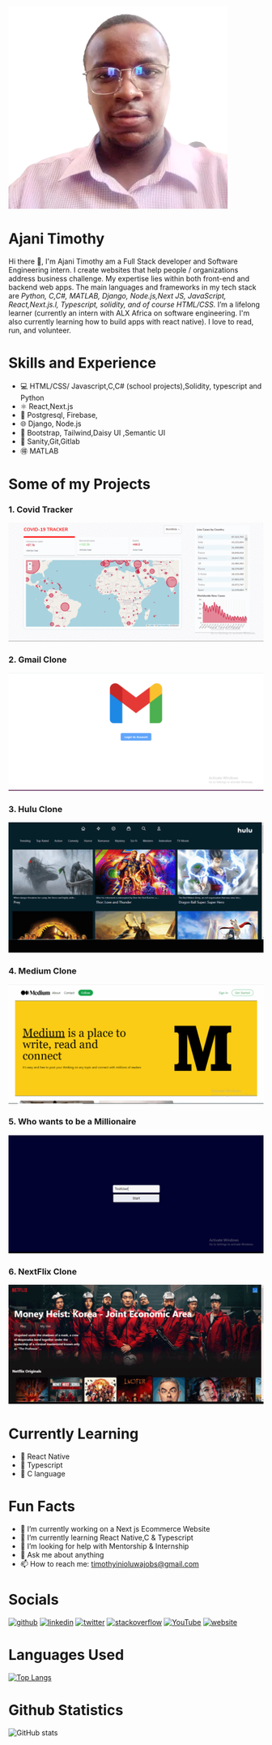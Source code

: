![I am a Full Stack developer and Software Engineering intern](https://github.com/Tim1119/Tim1119/blob/main/meeeee-removebg-preview.png) 
# Ajani Timothy
 Hi there 👋, I'm Ajani Timothy am a Full Stack developer and Software Engineering intern. I create websites that help people / organizations address business challenge. My expertise lies within both front-end and backend web apps.
The main languages and frameworks in my tech stack are *Python, C,C#, MATLAB, Django, Node.js,Next JS, JavaScript, React,Next.js.l, Typescript, solidity, and of course HTML/CSS.*
I’m a lifelong learner (currently an intern with ALX Africa on software engineering. I'm also currently learning how to build apps with react native).
I love to read, run, and volunteer.

# Skills and Experience
* :computer: HTML/CSS/ Javascript,C,C# (school projects),Solidity, typescript and Python
* ⚛ React,Next.js
* :snake: Postgresql, Firebase, 
* :globe_with_meridians: Django, Node.js
* :blossom: Bootstrap, Tailwind,Daisy UI ,Semantic UI
* :cherry_blossom: Sanity,Git,Gitlab
* :ideograph_advantage: MATLAB

# Some of my Projects
### 1. Covid Tracker
![](https://github.com/Tim1119/Tim1119/blob/main/covid.gif) 

### 2. Gmail Clone
![](https://github.com/Tim1119/Tim1119/blob/main/gmail-gif.gif)

### 3. Hulu Clone
![](https://github.com/Tim1119/Tim1119/blob/main/hulu-gif.gif)

### 4. Medium Clone
![](https://github.com/Tim1119/Tim1119/blob/main/medium-gif.gif)

### 5. Who wants to be a Millionaire 
![](https://github.com/Tim1119/Tim1119/blob/main/millionaire-gif.gif)

### 6. NextFlix Clone
![](https://github.com/Tim1119/Tim1119/blob/main/nextflix-gif.gif)




# Currently Learning 
* :iphone: React Native
* :muscle: Typescript
* :love_letter: C language

# Fun Facts
- 🔭 I’m currently working on a Next js Ecommerce Website 
- 🌱 I’m currently learning React Native,C  & Typescript 
- 🤔 I’m looking for help with Mentorship & Internship 
- 💬 Ask me about anything  
- 📫 How to reach me: timothyinioluwajobs@gmail.com 


# Socials
[<img src='https://cdn.jsdelivr.net/npm/simple-icons@3.0.1/icons/github.svg' alt='github' height='40'>](https://github.com/Tim1119)  [<img src='https://cdn.jsdelivr.net/npm/simple-icons@3.0.1/icons/linkedin.svg' alt='linkedin' height='40'>](https://www.linkedin.com/in/timothy-ajani-220794199/)  [<img src='https://cdn.jsdelivr.net/npm/simple-icons@3.0.1/icons/twitter.svg' alt='twitter' height='40'>](https://twitter.com/https://twitter.com/ajanitimotew)  [<img src='https://cdn.jsdelivr.net/npm/simple-icons@3.0.1/icons/stackoverflow.svg' alt='stackoverflow' height='40'>](https://stackoverflow.com/users/14591808)  [<img src='https://cdn.jsdelivr.net/npm/simple-icons@3.0.1/icons/youtube.svg' alt='YouTube' height='40'>](https://www.youtube.com/channel/oRSZRmydUTTC9hrxZx9pwA)  [<img src='https://cdn.jsdelivr.net/npm/simple-icons@3.0.1/icons/icloud.svg' alt='website' height='40'>](https://portfolio-five-ruby-24.vercel.app/)  

# Languages Used
[![Top Langs](https://github-readme-stats.vercel.app/api/top-langs/?username=Tim1119)](https://github.com/anuraghazra/github-readme-stats)

# Github Statistics
![GitHub stats](https://github-readme-stats.vercel.app/api?username=Tim1119&show_icons=true)  


